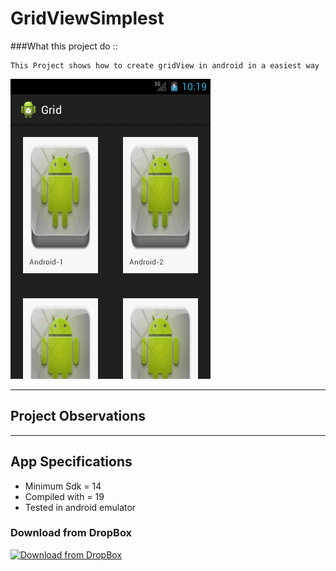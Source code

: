 # GridViewSimplest

###What this project do :: 

    This Project shows how to create gridView in android in a easiest way

![GridViewSimplest](https://github.com/devrath/GridViewSimplest/blob/master/snapshot.gif)


---

## Project Observations


---

## App Specifications

* Minimum Sdk = 14
* Compiled with = 19
* Tested in android emulator

### Download from DropBox
[![Download from DropBox](https://dt8kf6553cww8.cloudfront.net/static/images/icons/blue_dropbox_glyph-vflJ8-C5d.png)](https://www.dropbox.com/s/5fvkikadjo3lqo8/GridViewBasic.rar)
